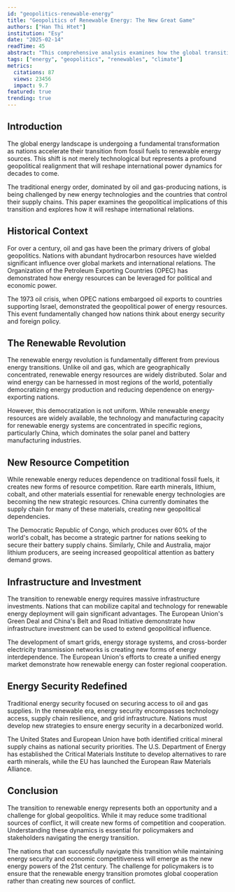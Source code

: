 ```yaml
---
id: "geopolitics-renewable-energy"
title: "Geopolitics of Renewable Energy: The New Great Game"
authors: ["Han Thi Htet"]
institution: "Esy"
date: "2025-02-14"
readTime: 45
abstract: "This comprehensive analysis examines how the global transition to renewable energy is fundamentally reshaping international power dynamics. Through examination of energy infrastructure investments, rare earth mineral dependencies, and emerging energy alliances, we argue that traditional petrostates face unprecedented challenges while new forms of resource competition emerge."
tags: ["energy", "geopolitics", "renewables", "climate"]
metrics:
  citations: 87
  views: 23456
  impact: 9.7
featured: true
trending: true
---
```


## Introduction

The global energy landscape is undergoing a fundamental transformation as nations accelerate their transition from fossil fuels to renewable energy sources. This shift is not merely technological but represents a profound geopolitical realignment that will reshape international power dynamics for decades to come.

The traditional energy order, dominated by oil and gas-producing nations, is being challenged by new energy technologies and the countries that control their supply chains. This paper examines the geopolitical implications of this transition and explores how it will reshape international relations.

## Historical Context

For over a century, oil and gas have been the primary drivers of global geopolitics. Nations with abundant hydrocarbon resources have wielded significant influence over global markets and international relations. The Organization of the Petroleum Exporting Countries (OPEC) has demonstrated how energy resources can be leveraged for political and economic power.

The 1973 oil crisis, when OPEC nations embargoed oil exports to countries supporting Israel, demonstrated the geopolitical power of energy resources. This event fundamentally changed how nations think about energy security and foreign policy.

## The Renewable Revolution

The renewable energy revolution is fundamentally different from previous energy transitions. Unlike oil and gas, which are geographically concentrated, renewable energy resources are widely distributed. Solar and wind energy can be harnessed in most regions of the world, potentially democratizing energy production and reducing dependence on energy-exporting nations.

However, this democratization is not uniform. While renewable energy resources are widely available, the technology and manufacturing capacity for renewable energy systems are concentrated in specific regions, particularly China, which dominates the solar panel and battery manufacturing industries.

## New Resource Competition

While renewable energy reduces dependence on traditional fossil fuels, it creates new forms of resource competition. Rare earth minerals, lithium, cobalt, and other materials essential for renewable energy technologies are becoming the new strategic resources. China currently dominates the supply chain for many of these materials, creating new geopolitical dependencies.

The Democratic Republic of Congo, which produces over 60% of the world's cobalt, has become a strategic partner for nations seeking to secure their battery supply chains. Similarly, Chile and Australia, major lithium producers, are seeing increased geopolitical attention as battery demand grows.

## Infrastructure and Investment

The transition to renewable energy requires massive infrastructure investments. Nations that can mobilize capital and technology for renewable energy deployment will gain significant advantages. The European Union's Green Deal and China's Belt and Road Initiative demonstrate how infrastructure investment can be used to extend geopolitical influence.

The development of smart grids, energy storage systems, and cross-border electricity transmission networks is creating new forms of energy interdependence. The European Union's efforts to create a unified energy market demonstrate how renewable energy can foster regional cooperation.

## Energy Security Redefined

Traditional energy security focused on securing access to oil and gas supplies. In the renewable era, energy security encompasses technology access, supply chain resilience, and grid infrastructure. Nations must develop new strategies to ensure energy security in a decarbonized world.

The United States and European Union have both identified critical mineral supply chains as national security priorities. The U.S. Department of Energy has established the Critical Materials Institute to develop alternatives to rare earth minerals, while the EU has launched the European Raw Materials Alliance.

## Conclusion

The transition to renewable energy represents both an opportunity and a challenge for global geopolitics. While it may reduce some traditional sources of conflict, it will create new forms of competition and cooperation. Understanding these dynamics is essential for policymakers and stakeholders navigating the energy transition.

The nations that can successfully navigate this transition while maintaining energy security and economic competitiveness will emerge as the new energy powers of the 21st century. The challenge for policymakers is to ensure that the renewable energy transition promotes global cooperation rather than creating new sources of conflict. 